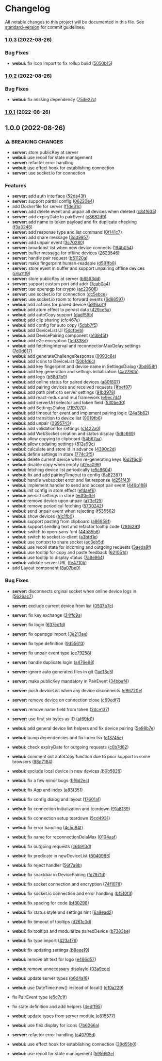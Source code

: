 # Changelog

All notable changes to this project will be documented in this file. See [standard-version](https://github.com/conventional-changelog/standard-version) for commit guidelines.

### [1.0.3](https://github.com/DCsunset/clip-share/compare/v1.0.2...v1.0.3) (2022-08-26)


### Bug Fixes

* **webui:** fix Icon import to fix rollup build ([5050b15](https://github.com/DCsunset/clip-share/commit/5050b1544c77e4463861f9f4bead2784e1549fee))

### [1.0.2](https://github.com/DCsunset/clip-share/compare/v1.0.1...v1.0.2) (2022-08-26)


### Bug Fixes

* **webui:** fix missing dependency ([75de27c](https://github.com/DCsunset/clip-share/commit/75de27c95401aa9341ffc20e2b53746892c60e1d))

### [1.0.1](https://github.com/DCsunset/clip-share/compare/v1.0.0...v1.0.1) (2022-08-26)

## 1.0.0 (2022-08-26)


### ⚠ BREAKING CHANGES

* **server:** store publicKey at server
* **webui:** use recoil for state management
* **server:** refactor error handling
* **webui:** use effect hook for establishing connection
* **server:** use socket.io for connection

### Features

* **server:** add auth interface ([52da43f](https://github.com/DCsunset/clip-share/commit/52da43f409c118b35de78a3c1e433c5ba04474d5))
* **server:** support partial config ([06220e4](https://github.com/DCsunset/clip-share/commit/06220e48221550ced64a8f756dfa03b1033cdade))
* add Dockerfile for server ([f1de31c](https://github.com/DCsunset/clip-share/commit/f1de31c223b50093f84d81bd62738caea4394db3))
* **server:** add delete event and unpair all devices when deleted ([c84f635](https://github.com/DCsunset/clip-share/commit/c84f635c40982c64429c98cd3ce5f18a136e39eb))
* **server:** add expiryDate to pairEvent ([e3682d9](https://github.com/DCsunset/clip-share/commit/e3682d92726cd820116e154436352b51d51e025f))
* **server:** add name to token payload and fix duplicate checking ([f3a3246](https://github.com/DCsunset/clip-share/commit/f3a324677623a0f3d877513f4c4c972e0d9c41a7))
* **server:** add response type and list command ([0f141c7](https://github.com/DCsunset/clip-share/commit/0f141c77d9a72337cab696f478713ba58eadfede))
* **server:** add share message ([3dd9957](https://github.com/DCsunset/clip-share/commit/3dd9957d37bf694f126360d0c25fd0e9c63fc87c))
* **server:** add unpair event ([3c70280](https://github.com/DCsunset/clip-share/commit/3c70280f2339ff678feace95a3cd9e6be8efe442))
* **server:** broadcast list when new device connects ([194b054](https://github.com/DCsunset/clip-share/commit/194b054878a1b3d5625169adfd0268cdaf2019df))
* **server:** buffer message for offline devices ([2623546](https://github.com/DCsunset/clip-share/commit/2623546d3d77c08e815e161089d988f25857e7e1))
* **server:** handle pair request ([b51120a](https://github.com/DCsunset/clip-share/commit/b51120ae6377fda62c9154ffa07f79878021275d))
* **server:** make fingerprint human-readable ([d581fb8](https://github.com/DCsunset/clip-share/commit/d581fb8c3d4f27d086ea2841e6ac02a50db078a3))
* **server:** store event in buffer and support unpairing offline devices ([c6a11f9](https://github.com/DCsunset/clip-share/commit/c6a11f9045c4935c29b32d15c0f99740a85acea5))
* **server:** store publicKey at server ([b6593dd](https://github.com/DCsunset/clip-share/commit/b6593dd790534344d92d668480a025896b7440fd))
* **server:** support custom port and addr ([7eab0a4](https://github.com/DCsunset/clip-share/commit/7eab0a467840b0027be718d59f9478f521362fc0))
* **server:** use openpgp for crypto ([ac23606](https://github.com/DCsunset/clip-share/commit/ac236067329194c82fb3fcd3f4deb889cba9dcce))
* **server:** use socket.io for connection ([dc5ebce](https://github.com/DCsunset/clip-share/commit/dc5ebcee8635fa8b92425c944e55859c23bcccfe))
* **server:** use socket.io room to forward events ([6d88597](https://github.com/DCsunset/clip-share/commit/6d88597ea6ad8b27d0bdf7d5090952e673b4d06e))
* **webui:** add actions for paired device ([59f6a31](https://github.com/DCsunset/clip-share/commit/59f6a31e7682a1c6c93f2f1fe15e862d58b831ce))
* **webui:** add atom effect to persist data ([429ce5a](https://github.com/DCsunset/clip-share/commit/429ce5a1b254bfc7d4bb7a5e740b86a5fcbf795c))
* **webui:** add autoCopy support ([dadf59b](https://github.com/DCsunset/clip-share/commit/dadf59b0f51d9cf7058deae090a746cc4c513ba1))
* **webui:** add clip sharing ([cfc467e](https://github.com/DCsunset/clip-share/commit/cfc467e800b38fe5497489c34fdf544271801ff8))
* **webui:** add config for auto copy ([5dbb7f5](https://github.com/DCsunset/clip-share/commit/5dbb7f58209fcb891119241ccc2894b8f038eb11))
* **webui:** add DeviceList UI ([5dcfbeb](https://github.com/DCsunset/clip-share/commit/5dcfbeb0b078cf7fec14f46d54003cacdf20d9da))
* **webui:** add DevicePairing component ([a13945f](https://github.com/DCsunset/clip-share/commit/a13945fc9c8745e0e4f1f92c30b4d43669763b86))
* **webui:** add e2e encryption ([1ed338d](https://github.com/DCsunset/clip-share/commit/1ed338ddf68262540aef796c2a830569ba5d2f65))
* **webui:** add fetchingInterval and reconnectionMaxDelay settings ([7d0d617](https://github.com/DCsunset/clip-share/commit/7d0d61722e9ecb4175e01b71a30cb3550797ac4d))
* **webui:** add generateChallengeResponse ([0093c8e](https://github.com/DCsunset/clip-share/commit/0093c8e726ae7689432c3ae74265439a6860df2a))
* **webui:** add icons to DeviceList ([50b1d6c](https://github.com/DCsunset/clip-share/commit/50b1d6cc3f14250d05b6654ad631d9e0ee9217c3))
* **webui:** add key fingerprint and device name in SettingsDialog ([3bd658f](https://github.com/DCsunset/clip-share/commit/3bd658fa9f41d8ce5b1a896d8ec86595eb2a4889))
* **webui:** add key generation and settings initialization ([4a2790b](https://github.com/DCsunset/clip-share/commit/4a2790b602b479033a0920096fa1523199f820bb))
* **webui:** add logo ([b58d7b9](https://github.com/DCsunset/clip-share/commit/b58d7b9d419facca203e29458f8b31c802e73879))
* **webui:** add online status for paired devices ([a80f807](https://github.com/DCsunset/clip-share/commit/a80f8074040d58bd0739e27f63e33443b1c89d46))
* **webui:** add pairing devices and received requests ([1fbef87](https://github.com/DCsunset/clip-share/commit/1fbef8772b7f85e9fca64ca1af2ea375301a892d))
* **webui:** add path prefix to server settings ([91b3978](https://github.com/DCsunset/clip-share/commit/91b3978d9e38646ebf4936a91d2ada103827cb4c))
* **webui:** add react-redux and mui framework ([e9ec7d4](https://github.com/DCsunset/clip-share/commit/e9ec7d4e11539a91e94af8d3592a87e198e898c8))
* **webui:** add serverUrl selector and token field ([530be30](https://github.com/DCsunset/clip-share/commit/530be30dfde13147fd0a370ee056cd875036e1c3))
* **webui:** add SettingsDialog ([7197070](https://github.com/DCsunset/clip-share/commit/719707048aa0e7dbc801a4fbc3b6f64009ae014e))
* **webui:** add timeout for event and implement pairing logic ([24a5b62](https://github.com/DCsunset/clip-share/commit/24a5b622dc22d6eae663434eae3c8d8409dc3030))
* **webui:** add transition to device list ([9019fb6](https://github.com/DCsunset/clip-share/commit/9019fb6656e9f5f585e36b420bf581fe8cf46cc3))
* **webui:** add unpair ([0395743](https://github.com/DCsunset/clip-share/commit/0395743c88a0d78665cc23169324f821c45f9df0))
* **webui:** add validation for settings ([c1422a0](https://github.com/DCsunset/clip-share/commit/c1422a08b0bf37e923d9407e6c47a2b207ff4ae4))
* **webui:** add WebSocket creation and status display ([5dfc669](https://github.com/DCsunset/clip-share/commit/5dfc669acb98593d635ffebc0b8cf15e2ffcd794))
* **webui:** allow copying to clipboard ([54b67aa](https://github.com/DCsunset/clip-share/commit/54b67aafa189aa221d1fb93f8e100a16cc4ac606))
* **webui:** allow updating settings ([812a99c](https://github.com/DCsunset/clip-share/commit/812a99caf54025ed75850de6522d547014294694))
* **webui:** calculate and store id in advance ([4390c2d](https://github.com/DCsunset/clip-share/commit/4390c2d9dbf768d7e1d9ed741830d5f05fb6d821))
* **webui:** define settings in store ([774c3f5](https://github.com/DCsunset/clip-share/commit/774c3f582963dc6dee6a239224352d6fc21e9ff0))
* **webui:** delete current device when re-generating keys ([6d2f6c6](https://github.com/DCsunset/clip-share/commit/6d2f6c67c6d5e162cd889401025c3d3e2e171646))
* **webui:** disable copy when empty ([d2ea096](https://github.com/DCsunset/clip-share/commit/d2ea09635f8e630632874d2d4ffca962ab067330))
* **webui:** fetching device list periodically ([e5c8604](https://github.com/DCsunset/clip-share/commit/e5c8604df588a79217dcc77fde6e69e05049b4c4))
* **webui:** fix and add pairingTimeout to config ([6a82387](https://github.com/DCsunset/clip-share/commit/6a82387d5bd1aaf7ee43f4035649071e383ef6bd))
* **webui:** handle websocket error and list response ([d251f43](https://github.com/DCsunset/clip-share/commit/d251f43e5ec3f1061236b877b07a37c584a187cc))
* **webui:** implement handler to send and accept pair event ([446b188](https://github.com/DCsunset/clip-share/commit/446b1883c55f5f7b6d3cebe65a7ca9d4672dc495))
* **webui:** init config in atom effect ([efdaef6](https://github.com/DCsunset/clip-share/commit/efdaef6bdbc3a325f4e534bfd215a0349bee1391))
* **webui:** persist settings in store ([edf0e3e](https://github.com/DCsunset/clip-share/commit/edf0e3ec79e595b9e18efe1ae273e61cd15b8cff))
* **webui:** remove device upon unpair ([a73ef25](https://github.com/DCsunset/clip-share/commit/a73ef253e7dff1a024947572a85e59edeef4087d))
* **webui:** remove periodical fetching ([5730242](https://github.com/DCsunset/clip-share/commit/5730242f0b2fdca495db6eecdf0a45ad96354ab7))
* **webui:** send unpair event when rejecting ([f535562](https://github.com/DCsunset/clip-share/commit/f5355626ad0f04a8f007a974ae5a29af38096bf1))
* **webui:** show devices ([a1c1fb0](https://github.com/DCsunset/clip-share/commit/a1c1fb0825a5b542971d9c9deb260b4539465928))
* **webui:** support pasting from clipboard ([a86858f](https://github.com/DCsunset/clip-share/commit/a86858fbc60b26690cdbd42fa56b07cb2de2086e))
* **webui:** support sending text and refactor tooltip code ([2916291](https://github.com/DCsunset/clip-share/commit/2916291f11eae0d4118cbcf39dae1317cfab25dd))
* **webui:** switch to open-sans font ([44b85b6](https://github.com/DCsunset/clip-share/commit/44b85b624f62be505f9a75348719c30f50043933))
* **webui:** switch to socket.io-client ([a3bfd1e](https://github.com/DCsunset/clip-share/commit/a3bfd1e33164a26045da7938f0dfee83f38719e2))
* **webui:** use context to share socket ([ac3eb5d](https://github.com/DCsunset/clip-share/commit/ac3eb5d8d33b638843b7ac266ea57a65a6e6a82e))
* **webui:** use recoil state for incoming and outgoing requests ([3aeda9f](https://github.com/DCsunset/clip-share/commit/3aeda9fe7821281900afc0f7166c7f6dfdf3d988))
* **webui:** use tooltip for copy and paste feedback ([621051d](https://github.com/DCsunset/clip-share/commit/621051d172886c2b90bce8dfc621be67d74f7be3))
* **webui:** use tooltip to display status ([7a9e964](https://github.com/DCsunset/clip-share/commit/7a9e964f1c160a844d05355a7319cdff223bad5f))
* **webui:** validate server URL ([fe4710b](https://github.com/DCsunset/clip-share/commit/fe4710b20e1b585a7a161faee78e00041825a065))
* add Layout component ([8a07be0](https://github.com/DCsunset/clip-share/commit/8a07be0c2fc788cff7bacf97af401445faf0b3cd))


### Bug Fixes

* **server:** disconnects orginal socket when online device logs in ([5626ac7](https://github.com/DCsunset/clip-share/commit/5626ac78f5335ea6e1bc9e84a40c5fa8c474a063))
* **server:** exclude current device from list ([0507b7c](https://github.com/DCsunset/clip-share/commit/0507b7ca1fd756775db747784155d17df23ea9ea))
* **server:** fix key exchange ([24ffc9a](https://github.com/DCsunset/clip-share/commit/24ffc9a4a87e652805f37de04c11051563734a4b))
* **server:** fix login ([637ed1d](https://github.com/DCsunset/clip-share/commit/637ed1de74c401220b11fc2a44ad111c823631b4))
* **server:** fix openpgp import ([3e213ae](https://github.com/DCsunset/clip-share/commit/3e213ae103222633df25838822c5a62b8c67b2b4))
* **server:** fix type definition ([9d55613](https://github.com/DCsunset/clip-share/commit/9d556139d2328a51e75b427fbded94915b291b5c))
* **server:** fix unpair event type ([cc79258](https://github.com/DCsunset/clip-share/commit/cc7925859f4762e304583b144bc179683886ac88))
* **server:** handle duplicate login ([a476e98](https://github.com/DCsunset/clip-share/commit/a476e98e5d0ada9748f93d288044d73708bd3e6b))
* **server:** ignore auto generated files in git ([1ad13c5](https://github.com/DCsunset/clip-share/commit/1ad13c5bcecf7212e9a685880e53bc961832afa3))
* **server:** make publicKey mandatory in PairEvent ([34bbaf4](https://github.com/DCsunset/clip-share/commit/34bbaf49244252133c0d45884afb2230a6d07665))
* **server:** push deviceList when any device disconnects ([e96720e](https://github.com/DCsunset/clip-share/commit/e96720ec433b89efbe6a626256d5c01bcfa7a846))
* **server:** remove device on connection close ([c69edf7](https://github.com/DCsunset/clip-share/commit/c69edf70e4c278567290c02f056ad1651680b438))
* **server:** remove name field from token ([2dce137](https://github.com/DCsunset/clip-share/commit/2dce137c631fcecb12a8cf8b5ef481a45ae71f66))
* **server:** use first six bytes as ID ([af69fd1](https://github.com/DCsunset/clip-share/commit/af69fd164b9dd7dd6be0094aafb9ea85cd15b63c))
* **webui:** add general device list helpers and fix device pairing ([5e98b7e](https://github.com/DCsunset/clip-share/commit/5e98b7e36e28df3b59d844c89e7785914dd925b1))
* **webui:** bump dependencies and fix index.tsx ([c13745e](https://github.com/DCsunset/clip-share/commit/c13745ef519496590e216217592088723394b45c))
* **webui:** check expiryDate for outgoing requests ([c0b7d82](https://github.com/DCsunset/clip-share/commit/c0b7d820c041a6547b9c0c238b5a09b831b67426))
* **webui:** comment out autoCopy function due to poor support in some browsers ([88d7184](https://github.com/DCsunset/clip-share/commit/88d7184441db427d4898bca129388191cd1e930d))
* **webui:** exclude local device in new devices ([b0b5826](https://github.com/DCsunset/clip-share/commit/b0b5826a364124b6d60eb10df7f8853fce05efee))
* **webui:** fix a few minor bugs ([bf6d2ec](https://github.com/DCsunset/clip-share/commit/bf6d2ec5786def455fe36fa4bf69b48c2c026f2f))
* **webui:** fix App and index ([a83f351](https://github.com/DCsunset/clip-share/commit/a83f3519dd09bd1ed98ebe632045137301bf8bd7))
* **webui:** fix config dialog and layout ([17601a1](https://github.com/DCsunset/clip-share/commit/17601a1ff82a125ae7b95912987bb207cb837742))
* **webui:** fix connection initialization and teardown ([91a8139](https://github.com/DCsunset/clip-share/commit/91a813946362a4ac58b3bbbc6a7382b44841dfbd))
* **webui:** fix connection setup teardown ([5cd4931](https://github.com/DCsunset/clip-share/commit/5cd49315e9c9dde35685e1236a64658169175c3c))
* **webui:** fix error handling ([4c5c84f](https://github.com/DCsunset/clip-share/commit/4c5c84faed59a8f6b65ccaa7c025f29da5e53bb4))
* **webui:** fix name for reconnectionDelaMax ([0104aaf](https://github.com/DCsunset/clip-share/commit/0104aaf0ffc17d06c510b18bd3c64e21c69aa806))
* **webui:** fix outgoing requests ([c6b913d](https://github.com/DCsunset/clip-share/commit/c6b913d656a72d995f68099ad1f653bcada9f7fb))
* **webui:** fix predicate in newDeviceList ([6040986](https://github.com/DCsunset/clip-share/commit/60409864bb8834d1d7654249424811012a08cb7f))
* **webui:** fix reject handler ([56f7a8b](https://github.com/DCsunset/clip-share/commit/56f7a8b493e8ffa975fb8a99809f4b6c67d579a4))
* **webui:** fix snackbar in DevicePairing ([fd7971d](https://github.com/DCsunset/clip-share/commit/fd7971d2a5d158488a7a66794ece4cdcb7c105e7))
* **webui:** fix socket connection and encryption ([74f1078](https://github.com/DCsunset/clip-share/commit/74f1078e740a7fdecc964630b4ca29e8242a86cf))
* **webui:** fix socket.io connection and error handling ([bf5f0f3](https://github.com/DCsunset/clip-share/commit/bf5f0f3b085c5a049f9b1e4f33c57dd589cea926))
* **webui:** fix spacing for code ([bf80296](https://github.com/DCsunset/clip-share/commit/bf80296475e10b407f6aeaa29e9c152c4e2588b3))
* **webui:** fix status style and settings hint ([6a9ead2](https://github.com/DCsunset/clip-share/commit/6a9ead2ef2443661bd3fd6da9dee8fc28958c659))
* **webui:** fix timeout of tooltips ([d261c0d](https://github.com/DCsunset/clip-share/commit/d261c0d0da8ca4a8153488870776a4ebfb6d2139))
* **webui:** fix tooltips and modularize pairedDevice ([b7383be](https://github.com/DCsunset/clip-share/commit/b7383be25179a93a7ae520f2e2e59f2b6ac7d2fe))
* **webui:** fix type import ([423af76](https://github.com/DCsunset/clip-share/commit/423af76f58a81d53666f56fdeea0c104b571559e))
* **webui:** fix updating settings ([b8eee19](https://github.com/DCsunset/clip-share/commit/b8eee19fcd6d43e0eef67958566108394c95a460))
* **webui:** remove alt text for logo ([e466d57](https://github.com/DCsunset/clip-share/commit/e466d57a944d829e553528bc6705288b87f959af))
* **webui:** remove unnecessary displayId ([03a9cce](https://github.com/DCsunset/clip-share/commit/03a9ccedf7519ecafdf5b35d52108943df849fe7))
* **webui:** update server types ([b6d4a18](https://github.com/DCsunset/clip-share/commit/b6d4a180859f81c521a213c594a1852c3bf76020))
* **webui:** use DateTime.now() instead of local() ([c10a229](https://github.com/DCsunset/clip-share/commit/c10a229f91775037c4571c4d3ffc94d5b3191959))
* fix PairEvent type ([e5c7c1f](https://github.com/DCsunset/clip-share/commit/e5c7c1f3045173b0c781ea259b578ca1f98195d8))
* fix state definition and add helpers ([4edff95](https://github.com/DCsunset/clip-share/commit/4edff95bf7fbcd38e722403d8cc416e80a9638f8))
* **webui:** update types from server module ([e815577](https://github.com/DCsunset/clip-share/commit/e815577f2615ed187a9292e0620e4ad7f5608199))
* **webui:** use flex display for icons ([7b6266a](https://github.com/DCsunset/clip-share/commit/7b6266a57e221e7d877efc1e50b6c0b1378c8cae))


* **server:** refactor error handling ([c40705d](https://github.com/DCsunset/clip-share/commit/c40705d385e1b8e744249002ee4a75802f1e64dd))
* **webui:** use effect hook for establishing connection ([38d55b0](https://github.com/DCsunset/clip-share/commit/38d55b0f28a616bdb6acf86ee45e9314ffb4882e))
* **webui:** use recoil for state management ([595663e](https://github.com/DCsunset/clip-share/commit/595663ea446b455bafa2da79b5688bb1470b33b3))
